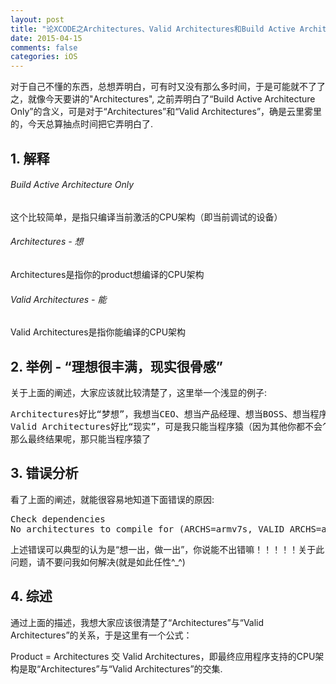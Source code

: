 ```yaml
---
layout: post
title: "论XCODE之Architectures、Valid Architectures和Build Active Architecture Only"
date: 2015-04-15
comments: false
categories: iOS
---
```


对于自己不懂的东西，总想弄明白，可有时又没有那么多时间，于是可能就不了了之，就像今天要讲的"Architectures", 之前弄明白了“Build Active Architecture Only”的含义，可是对于“Architectures”和“Valid Architectures”，确是云里雾里的，今天总算抽点时间把它弄明白了.

## 1. 解释

######  Build Active Architecture Only
 这个比较简单，是指只编译当前激活的CPU架构（即当前调试的设备）

######  Architectures	 - 想
 Architectures是指你的product想编译的CPU架构

######  Valid Architectures - 能
Valid Architectures是指你能编译的CPU架构

## 2. 举例 - “理想很丰满，现实很骨感”
关于上面的阐述，大家应该就比较清楚了，这里举一个浅显的例子:
<pre>
Architectures好比“梦想”，我想当CEO、想当产品经理、想当BOSS、想当程序猿
Valid Architectures好比“现实”，可是我只能当程序猿（因为其他你都不会^_^）
那么最终结果呢，那只能当程序猿了
</pre>

## 3. 错误分析
看了上面的阐述，就能很容易地知道下面错误的原因:
<pre>
Check dependencies
No architectures to compile for (ARCHS=armv7s, VALID_ARCHS=arm64).
</pre>
上述错误可以典型的认为是“想一出，做一出”，你说能不出错嘛！！！！！关于此问题，请不要问我如何解决(就是如此任性^_^)

## 4. 综述
通过上面的描述，我想大家应该很清楚了“Architectures”与“Valid Architectures”的关系，于是这里有一个公式：

Product = Architectures 交 Valid Architectures，即最终应用程序支持的CPU架构是取“Architectures”与“Valid Architectures”的交集.